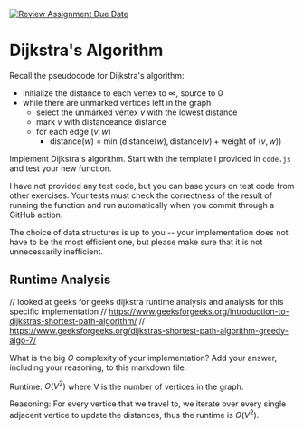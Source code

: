 [![Review Assignment Due Date](https://classroom.github.com/assets/deadline-readme-button-24ddc0f5d75046c5622901739e7c5dd533143b0c8e959d652212380cedb1ea36.svg)](https://classroom.github.com/a/2Wy-Iis-)
# Dijkstra's Algorithm

Recall the pseudocode for Dijkstra's algorithm:
- initialize the distance to each vertex to $\infty$, source to 0
- while there are unmarked vertices left in the graph
    - select the unmarked vertex $v$ with the lowest distance
    - mark $v$ with distanceance distance
    - for each edge $(v,w)$
        - distance($w$) = min $\left(\textrm{distance}(w), \textrm{distance}(v) + \textrm{weight of }(v, w)\right)$

Implement Dijkstra's algorithm. Start with the template I provided in `code.js`
and test your new function.

I have not provided any test code, but you can base yours on test code from
other exercises. Your tests must check the correctness of the result of running
the function and run automatically when you commit through a GitHub action.

The choice of data structures is up to you -- your implementation does not have
to be the most efficient one, but please make sure that it is not unnecessarily
inefficient.

## Runtime Analysis
// looked at geeks for geeks dijkstra runtime analysis and analysis for this specific implementation
// https://www.geeksforgeeks.org/introduction-to-dijkstras-shortest-path-algorithm/
// https://www.geeksforgeeks.org/dijkstras-shortest-path-algorithm-greedy-algo-7/

What is the big $\Theta$ complexity of your implementation? Add your
answer, including your reasoning, to this markdown file.

Runtime: $\Theta (V^2)$ where V is the number of vertices in the graph.

Reasoning:
For every vertice that we travel to, we iterate over every single adjacent vertice to update the distances, thus the runtime is $\Theta (V^2)$.
